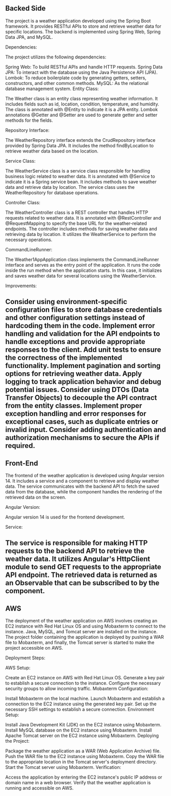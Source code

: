 Backed Side
---------------------
The project is a weather application developed using the Spring Boot framework. It provides RESTful APIs to store and retrieve weather data for specific locations. The backend is implemented using Spring Web, Spring Data JPA, and MySQL.

Dependencies:

The project utilizes the following dependencies:

Spring Web: To build RESTful APIs and handle HTTP requests.
Spring Data JPA: To interact with the database using the Java Persistence API (JPA).
Lombok: To reduce boilerplate code by generating getters, setters, constructors, and other common methods.
MySQL: As the relational database management system.
Entity Class:

The Weather class is an entity class representing weather information. It includes fields such as id, location, condition, temperature, and humidity. The class is annotated with @Entity to indicate it is a JPA entity. Lombok annotations @Getter and @Setter are used to generate getter and setter methods for the fields.

Repository Interface:

The WeatherRepository interface extends the CrudRepository interface provided by Spring Data JPA. It includes the method findByLocation to retrieve weather data based on the location.

Service Class:

The WeatherService class is a service class responsible for handling business logic related to weather data. It is annotated with @Service to indicate it is a Spring service bean. It includes methods to save weather data and retrieve data by location. The service class uses the WeatherRepository for database operations.

Controller Class:

The WeatherController class is a REST controller that handles HTTP requests related to weather data. It is annotated with @RestController and @RequestMapping to specify the base URL for the weather-related endpoints. The controller includes methods for saving weather data and retrieving data by location. It utilizes the WeatherService to perform the necessary operations.

CommandLineRunner:

The Weather1AppApplication class implements the CommandLineRunner interface and serves as the entry point of the application. It runs the code inside the run method when the application starts. In this case, it initializes and saves weather data for several locations using the WeatherService.

Improvements:

Consider using environment-specific configuration files to store database credentials and other configuration settings instead of hardcoding them in the code.
Implement error handling and validation for the API endpoints to handle exceptions and provide appropriate responses to the client.
Add unit tests to ensure the correctness of the implemented functionality.
Implement pagination and sorting options for retrieving weather data.
Apply logging to track application behavior and debug potential issues.
Consider using DTOs (Data Transfer Objects) to decouple the API contract from the entity classes.
Implement proper exception handling and error responses for exceptional cases, such as duplicate entries or invalid input.
Consider adding authentication and authorization mechanisms to secure the APIs if required.
-----------------------------------------------------------------------------------------
Front-End
-------------------------------
The frontend of the weather application is developed using Angular version 14. It includes a service and a component to retrieve and display weather data. The service communicates with the backend API to fetch the saved data from the database, while the component handles the rendering of the retrieved data on the screen.

Angular Version:

Angular version 14 is used for the frontend development.

Service:

The service is responsible for making HTTP requests to the backend API to retrieve the weather data. It utilizes Angular's HttpClient module to send GET requests to the appropriate API endpoint. The retrieved data is returned as an Observable that can be subscribed to by the component.
--------------------------------------
AWS
-----------------------------

The deployment of the weather application on AWS involves creating an EC2 instance with Red Hat Linux OS and using Mobaxterm to connect to the instance. Java, MySQL, and Tomcat server are installed on the instance. The project folder containing the application is deployed by pushing a WAR file to Mobaxterm, and finally, the Tomcat server is started to make the project accessible on AWS.

Deployment Steps:

AWS Setup:

Create an EC2 instance on AWS with Red Hat Linux OS.
Generate a key pair to establish a secure connection to the instance.
Configure the necessary security groups to allow incoming traffic.
Mobaxterm Configuration:

Install Mobaxterm on the local machine.
Launch Mobaxterm and establish a connection to the EC2 instance using the generated key pair.
Set up the necessary SSH settings to establish a secure connection.
Environment Setup:

Install Java Development Kit (JDK) on the EC2 instance using Mobaxterm.
Install MySQL database on the EC2 instance using Mobaxterm.
Install Apache Tomcat server on the EC2 instance using Mobaxterm.
Deploying the Project:

Package the weather application as a WAR (Web Application Archive) file.
Push the WAR file to the EC2 instance using Mobaxterm.
Copy the WAR file to the appropriate location in the Tomcat server's deployment directory.
Start the Tomcat server using Mobaxterm.
Verification:

Access the application by entering the EC2 instance's public IP address or domain name in a web browser.
Verify that the weather application is running and accessible on AWS.
